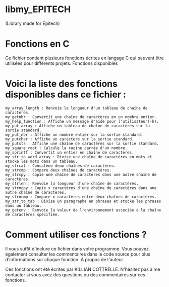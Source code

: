 # libmy_EPITECH
(Library made for Epitech)

# Fonctions en C

Ce fichier contient plusieurs fonctions écrites en langage C qui peuvent être utilisées pour différents projets.
Fonctions disponibles

# Voici la liste des fonctions disponibles dans ce fichier :

    my_array_length : Renvoie la longueur d'un tableau de chaîne de caractères.
    my_getnbr : Convertit une chaîne de caractères en un nombre entier.
    my_help_function : Affiche un message d'aide pour l'utilisateur(-h).
    my_put_array : Affiche un tableau de chaîne de caractères sur la sortie standard.
    my_put_nbr : Affiche un nombre entier sur la sortie standard.
    my_putchar : Affiche un caractère sur la sortie standard.
    my_putstr : Affiche une chaîne de caractères sur la sortie standard.
    my_square_root : Calcule la racine carrée d'un nombre.
    my_sprintf : Convertit un entier en chaîne de caractères.
    my_str_to_word_array : Divise une chaîne de caractères en mots et stocke les mots dans un tableau.
    my_strcat : Concatène deux chaînes de caractères.
    my_strcmp : Compare deux chaînes de caractères.
    my_strcpy : Copie une chaîne de caractères dans une autre chaîne de caractères.
    my_strlen : Renvoie la longueur d'une chaîne de caractères.
    my_strncpy : Copie x caractères d'une chaîne de caractères dans une autre chaîne de caractères.
    my_strncmp : Compare x caractères entre deux chaînes de caractères.
    my_str_to_tab : Divise un paragraphe en phrases et stocke les phrases dans un tableau.
    my_getenv : Renvoie la valeur de l'environnement associée à la chaîne de caractères spécifiée.

# Comment utiliser ces fonctions ?

Il vous suffit d'inclure ce fichier dans votre programme. Vous pouvez également consulter les commentaires dans le code source pour plus d'informations sur chaque fonction.
À propos de l'auteur

Ces fonctions ont été écrites par KILLIAN COTTRELLE. N'hésitez pas à me contacter si vous avez des questions ou des commentaires sur ces fonctions.